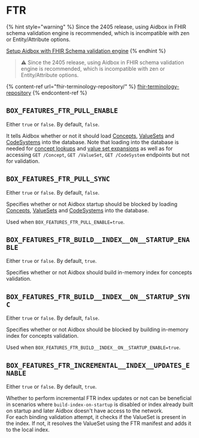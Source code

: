 # FTR

{% hint style="warning" %}
Since the 2405 release, using Aidbox in FHIR schema validation engine is recommended, which is incompatible with zen or Entity/Attribute options.

[Setup Aidbox with FHIR Schema validation engine](https://docs.aidbox.app/modules-1/profiling-and-validation/fhir-schema-validator/setup)
{% endhint %}

> ⚠️ Since the 2405 release, using Aidbox in FHIR schema validation engine is recommended, which is incompatible with zen or Entity/Attribute options.

{% content-ref url="fhir-terminology-repository/" %}
[fhir-terminology-repository](fhir-terminology-repository/)
{% endcontent-ref %}

## `BOX_FEATURES_FTR_PULL_ENABLE`

Either `true` or `false`. By default, `false`.

It tells Aidbox whether or not it should load [Concepts](../../../modules/terminology/concept/), [ValueSets](../../../modules/terminology/valueset/) and [CodeSystems](../../../modules/terminology/codesystem-and-concept/) into the database. Note that loading into the database is needed for [concept lookups](broken-reference) and [value set expansions](broken-reference) as well as for accessing `GET /Concept`, `GET /ValueSet`, `GET /CodeSystem` endpoints but not for validation.

## `BOX_FEATURES_FTR_PULL_SYNC`

Either `true` or `false`. By default, `false`.

Specifies whether or not Aidbox startup should be blocked by loading [Concepts](../../../modules/terminology/concept/), [ValueSets](../../../modules/terminology/valueset/) and [CodeSystems](../../../modules/terminology/codesystem-and-concept/) into the database.

Used when `BOX_FEATURES_FTR_PULL_ENABLE=true`.

## `BOX_FEATURES_FTR_BUILD__INDEX__ON__STARTUP_ENABLE`

Either `true` or `false`. By default, `true`.

Specifies whether or not Aidbox should build in-memory index for concepts validation.

## `BOX_FEATURES_FTR_BUILD__INDEX__ON__STARTUP_SYNC`

Either `true` or `false`. By default, `false`.

Specifies whether or not Aidbox should be blocked by building in-memory index for concepts validation.

Used when `BOX_FEATURES_FTR_BUILD__INDEX__ON__STARTUP_ENABLE=true`.

## `BOX_FEATURES_FTR_INCREMENTAL__INDEX__UPDATES_ENABLE`

Either `true` or `false`. By default, `true`.

Whether to perform incremental FTR index updates or not can be beneficial in scenarios where `build-index-on-startup` is disabled or index already built on startup and later Aidbox doesn't have access to the network. \
For each binding validation attempt, it checks if the ValueSet is present in the index. If not, it resolves the ValueSet using the FTR manifest and adds it to the local index.
